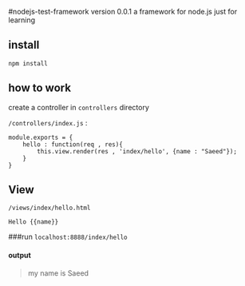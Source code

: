 #nodejs-test-framework version 0.0.1 
a framework for node.js just for learning

## install ##
`npm install`

## how to work ##
create a controller in `controllers` directory

`/controllers/index.js` : 
```
module.exports = {
    hello : function(req , res){
        this.view.render(res , 'index/hello', {name : "Saeed"});
    }
}
```
## View
`/views/index/hello.html`
```
Hello {{name}}
```
###run 
`localhost:8888/index/hello`
#### output
 > my name is Saeed
